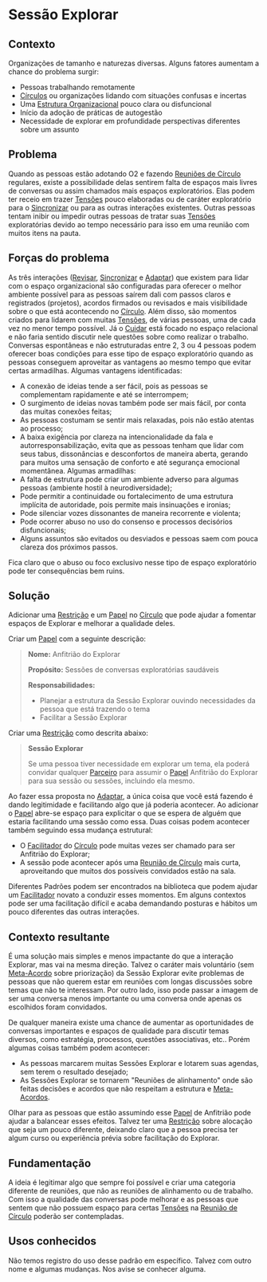 # Sessão Explorar

## Contexto
Organizações de tamanho e naturezas diversas. Alguns fatores aumentam a chance do problema surgir:
-   Pessoas trabalhando remotamente
-   [Círculos][circulos] ou organizações lidando com situações confusas e incertas
-   Uma [Estrutura Organizacional][estrutura-organizacional] pouco clara ou disfuncional
-   Início da adoção de práticas de autogestão
-   Necessidade de explorar em profundidade perspectivas diferentes sobre um assunto

## Problema
Quando as pessoas estão adotando O2 e fazendo [Reuniões de Círculo][reuniao-de-circulo] regulares, existe a possibilidade delas sentirem falta de espaços mais livres de conversas ou assim chamados mais espaços exploratórios. Elas podem ter receio em trazer [Tensões][tensoes] pouco elaboradas ou de caráter exploratório para o [Sincronizar][sincronizar] ou para as outras interações existentes. Outras pessoas tentam inibir ou impedir outras pessoas de tratar suas [Tensões][tensoes] exploratórias devido ao tempo necessário para isso em uma reunião com muitos itens na pauta.

## Forças do problema
As três interações ([Revisar][revisar], [Sincronizar][sincronizar] e [Adaptar][adaptar]) que existem para lidar com o espaço organizacional são configuradas para oferecer o melhor ambiente possível para as pessoas saírem dali com passos claros e registrados (projetos), acordos firmados ou revisados e mais visibilidade sobre o que está acontecendo no [Círculo][circulos]. Além disso, são momentos criados para lidarem com muitas [Tensões][tensoes], de várias pessoas, uma de cada vez no menor tempo possível. Já o [Cuidar][cuidar] está focado no espaço relacional e não faria sentido discutir nele questões sobre como realizar o trabalho. Conversas espontâneas e não estruturadas entre 2, 3 ou 4 pessoas podem oferecer boas condições para esse tipo de espaço exploratório quando as pessoas conseguem aproveitar as vantagens ao mesmo tempo que evitar certas armadilhas. Algumas vantagens identificadas:
-   A conexão de ideias tende a ser fácil, pois as pessoas se complementam rapidamente e até se interrompem;
-   O surgimento de ideias novas também pode ser mais fácil, por conta das muitas conexões feitas;
-   As pessoas costumam se sentir mais relaxadas, pois não estão atentas ao processo;
-   A baixa exigência por clareza na intencionalidade da fala e autorresponsabilização, evita que as pessoas tenham que lidar com seus tabus, dissonâncias e desconfortos de maneira aberta, gerando para muitos uma sensação de conforto e até segurança emocional momentânea.
Algumas armadilhas:
-   A falta de estrutura pode criar um ambiente adverso para algumas pessoas (ambiente hostil à neurodiversidade);
-   Pode permitir a continuidade ou fortalecimento de uma estrutura implícita de autoridade, pois permite mais insinuações e ironias;
-   Pode silenciar vozes dissonantes de maneira recorrente e violenta;
-   Pode ocorrer abuso no uso do consenso e processos decisórios disfuncionais;
-   Alguns assuntos são evitados ou desviados e pessoas saem com pouca clareza dos próximos passos.

Fica claro que o abuso ou foco exclusivo nesse tipo de espaço exploratório pode ter consequências bem ruins.

## Solução
Adicionar uma [Restrição][restricoes] e um [Papel][papeis] no [Círculo][circulos] que pode ajudar a fomentar espaços de Explorar e melhorar a qualidade deles.

Criar um [Papel][papeis] com a seguinte descrição:

> **Nome:** Anfitrião do Explorar
>
> **Propósito:** Sessões de conversas exploratórias saudáveis
> 
> **Responsabilidades:**
> -   Planejar a estrutura da Sessão Explorar ouvindo necessidades da pessoa que está trazendo o tema
> -   Facilitar a Sessão Explorar

Criar uma [Restrição][restricoes] como descrita abaixo:

> **Sessão Explorar**
> 
> Se uma pessoa tiver necessidade em explorar um tema, ela poderá convidar qualquer [Parceiro][parceiras] para assumir o [Papel][papeis] Anfitrião do Explorar para sua sessão ou sessões, incluindo ela mesmo.

Ao fazer essa proposta no [Adaptar][adaptar], a única coisa que você está fazendo é dando legitimidade e facilitando algo que já poderia acontecer. Ao adicionar o [Papel][papeis] abre-se espaço para explicitar o que se espera de alguém que estaria facilitando uma sessão como essa. Duas coisas podem acontecer também seguindo essa mudança estrutural:
-   O [Facilitador][facilitador] do [Círculo][circulos] pode muitas vezes ser chamado para ser Anfitrião do Explorar;
-   A sessão pode acontecer após uma [Reunião de Círculo][reuniao-de-circulo] mais curta, aproveitando que muitos dos possíveis convidados estão na sala.

Diferentes Padrões podem ser encontrados na biblioteca que podem ajudar um [Facilitador][facilitador] novato a conduzir esses momentos. Em alguns contextos pode ser uma facilitação difícil e acaba demandando posturas e hábitos um pouco diferentes das outras interações.

## Contexto resultante
É uma solução mais simples e menos impactante do que a interação Explorar, mas vai na mesma direção. Talvez o caráter mais voluntário (sem [Meta-Acordo][meta-acordos] sobre priorização) da Sessão Explorar evite problemas de pessoas que não querem estar em reuniões com longas discussões sobre temas que não te interessam. Por outro lado, isso pode passar a imagem de ser uma conversa menos importante ou uma conversa onde apenas os escolhidos foram convidados.

De qualquer maneira existe uma chance de aumentar as oportunidades de conversas importantes e espaços de qualidade para discutir temas diversos, como estratégia, processos, questões associativas, etc.. Porém algumas coisas também podem acontecer:
-   As pessoas marcarem muitas Sessões Explorar e lotarem suas agendas, sem terem o resultado desejado;
-   As Sessões Explorar se tornarem "Reuniões de alinhamento" onde são feitas decisões e acordos que não respeitam a estrutura e [Meta-Acordos][meta-acordos].

Olhar para as pessoas que estão assumindo esse [Papel][papeis] de Anfitrião pode ajudar a balancear esses efeitos. Talvez ter uma [Restrição][restricoes] sobre alocação que seja um pouco diferente, deixando claro que a pessoa precisa ter algum curso ou experiência prévia sobre facilitação do Explorar.

## Fundamentação
A ideia é legitimar algo que sempre foi possível e criar uma categoria diferente de reuniões, que não as reuniões de alinhamento ou de trabalho. Com isso a qualidade das conversas pode melhorar e as pessoas que sentem que não possuem espaço para certas [Tensões][tensoes] na [Reunião de Círculo][reuniao-de-circulo] poderão ser contempladas.

## Usos conhecidos
Não temos registro do uso desse padrão em específico. Talvez com outro nome e algumas mudanças. Nos avise se conhecer alguma.

<!-- Links -->
[meta-acordos]: ../../meta-acordos.md#meta-acordos-da-organizacao-organica
[organizacao ]: ../../meta-acordos.md#1-organizacao
[proposito]: ../../meta-acordos.md#1.1-proposito
[parceiras]: ../../meta-acordos.md#1.2-parceiras
[tensoes]: ../../meta-acordos.md#1.3-tensoes-criativas
[estrutura-organizacional]: ../../meta-acordos.md#2-estrutura-organizacional
[papeis]: ../../meta-acordos.md#2.1-papeis
[energizacao]: ../../meta-acordos.md#2.1.1-energizacao
[autoridade-do-papel]: ../../meta-acordos.md#2.1.2-autoridade-do-papel
[deixando-papeis]: ../../meta-acordos.md#2.1.3-deixando-papeis
[circulos]: ../../meta-acordos.md#2.2-circulos
[circulos-nao-alteram-sua-definicao]: ../../meta-acordos.md#2.2.1-circulos-nao-alteram-sua-definicao
[circulos-nao-estruturam-seus-circulos-internos]: ../../meta-acordos.md#2.2.2-circulos-nao-estruturam-seus-circulos-internos
[artefatos-do-circulo]: ../../meta-acordos.md#2.3-artefatos-do-circulo
[circulos-podem-delegar-artefatos]: ../../meta-acordos.md#2.3.1-circulos-podem-delegar-artefatos
[integrantes-do-circulo]: ../../meta-acordos.md#2.4-integrantes-do-circulo
[restricoes]: ../../meta-acordos.md#2.5-restricoes
[restricoes-nao-estabelecem-responsabilidades]: ../../meta-acordos.md#2.5.1-restricoes-nao-estabelecem-responsabilidades
[prioridades-do-circulo]: ../../meta-acordos.md#2.6-prioridades-do-circulo
[reunioes-e-interacoes]: ../../meta-acordos.md#3-reunioes-e-interacoes
[revisar]: ../../meta-acordos.md#3.1-revisar
[sincronizar]: ../../meta-acordos.md#3.2-sincronizar
[adaptar]: ../../meta-acordos.md#3.3-adaptar
[operacoes-de-adaptar]: ../../meta-acordos.md#3.3.1-operacoes-de-adaptar
[decisao-integrativa]: ../../meta-acordos.md#3.3.2-decisao-integrativa
[proposta]: ../../meta-acordos.md#3.3.2.1-proposta
[apresentacao-de-exemplos]: ../../meta-acordos.md#3.3.2.2-apresentacao-de-exemplos
[facilitador-pode-descartar-a-proposta]: ../../meta-acordos.md#3.3.2.3-facilitador-pode-descartar-a-proposta
[objecoes]: ../../meta-acordos.md#3.3.2.4-objecoes
[objecoes-validas]: ../../meta-acordos.md#3.3.2.5-objecoes-validas
[facilitador-pode-descartar-a-objecao]: ../../meta-acordos.md#3.3.2.6-facilitador-pode-descartar-a-objecao
[integracao]: ../../meta-acordos.md#3.3.2.7-integracao
[quebra-dos-meta-acordos]: ../../meta-acordos.md#3.3.2.8-quebra-dos-meta-acordos
[cuidar]: ../../meta-acordos.md#3.4-cuidar
[reuniao-de-circulo]: ../../meta-acordos.md#3.5-reuniao-de-circulo
[somente-integrantes-podem-tratar-tensoes]: ../../meta-acordos.md#3.5.1-somente-integrantes-podem-tratar-tensoes
[formato-da-reuniao]: ../../meta-acordos.md#3.5.2-formato-da-reuniao
[integrantes-ausentes]: ../../meta-acordos.md#3.5.3-integrantes-ausentes
[priorize-a-reuniao]: ../../meta-acordos.md#3.5.4-priorize-a-reuniao
[restricoes-de-facilitacao]: ../../meta-acordos.md#3.6-restricoes-de-facilitacao
[uma-tensao-de-cada-vez]: ../../meta-acordos.md#3.6.1-uma-tensao-de-cada-vez
[lista-de-tensoes]: ../../meta-acordos.md#3.6.2-lista-de-tensoes
[interacoes-assincronas]: ../../meta-acordos.md#3.7-interacoes-assincronas
[novas-interacoes]: ../../meta-acordos.md#3.8-novas-interacoes
[papeis-essenciais]: ../../meta-acordos.md#4-papeis-essenciais
[guia]: ../../meta-acordos.md#4.1-guia
[energizacao-do-guia]: ../../meta-acordos.md#4.1.1-energizacao-do-guia
[representante]: ../../meta-acordos.md#4.2-representante
[facilitador]: ../../meta-acordos.md#4.3-facilitador
[escriba]: ../../meta-acordos.md#4.4-escriba
[papeis-essenciais-eleitos]: ../../meta-acordos.md#4.5-papeis-essenciais-eleitos
[parceiras-elegiveis]: ../../meta-acordos.md#4.5.1-parceiras-elegiveis
[eleicoes]: ../../meta-acordos.md#4.5.2-eleicoes
[alteracoes-nos-papeis-essenciais]: ../../meta-acordos.md#4.5.3-alteracoes-nos-papeis-essenciais
[alteracoes-nos-papeis-essenciais-nao-propagam]: ../../meta-acordos.md#4.5.3.1-alteracoes-nos-papeis-essenciais-nao-propagam
[energizacao-de-papeis-definidos]: ../../meta-acordos.md#5-energizacao-de-papeis-definidos
[foco]: ../../meta-acordos.md#5.1-foco
[autorresponsabilizacao]: ../../meta-acordos.md#5.2-autorresponsabilizacao
[transparencia]: ../../meta-acordos.md#5.3-transparencia
[ato-heroico]: ../../meta-acordos.md#5.4-ato-heroico
